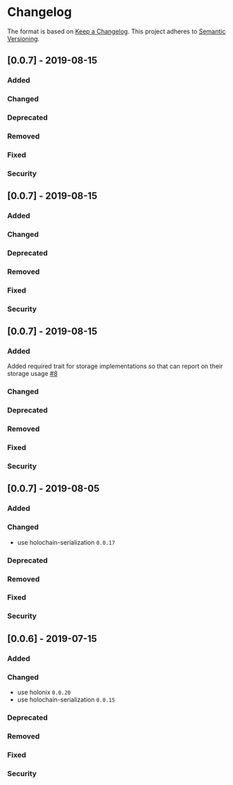 # Changelog
The format is based on [Keep a Changelog](https://keepachangelog.com/en/1.0.0/).
This project adheres to [Semantic Versioning](https://semver.org/spec/v2.0.0.html).

## [0.0.7] - 2019-08-15

### Added

### Changed

### Deprecated

### Removed

### Fixed

### Security

## [0.0.7] - 2019-08-15

### Added

### Changed

### Deprecated

### Removed

### Fixed

### Security

## [0.0.7] - 2019-08-15

### Added

Added required trait for storage implementations so that can report on their storage usage [#8](https://github.com/holochain/holochain-persistence/pull/8)

### Changed

### Deprecated

### Removed

### Fixed

### Security

## [0.0.7] - 2019-08-05

### Added

### Changed

- use holochain-serialization `0.0.17`

### Deprecated

### Removed

### Fixed

### Security

## [0.0.6] - 2019-07-15

### Added

### Changed

- use holonix `0.0.20`
- use holochain-serialization `0.0.15`

### Deprecated

### Removed

### Fixed

### Security

